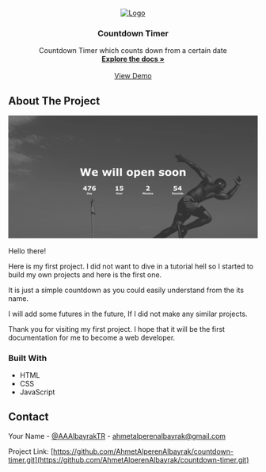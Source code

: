 <br />
<div align="center">
  <a href="https://github.com/AhmetAlperenAlbayrak/countdown-timer.git">
    <img src="https://www.maxpixel.net/static/photo/1x/Stopwatch-Countdown-Duration-Time-Timer-Clock-5539530.png" alt="Logo" width="80" height="80">
  </a>

<h3 align="center">Countdown Timer</h3>

<p align="center">
    Countdown Timer which counts down from a certain date
    <br />
    <a href="https://github.com/AhmetAlperenAlbayrak/countdown-timer.git"><strong>Explore the docs »</strong></a>
    <br />
    <br />
    <a href="https://countdown-timer-ahmet.netlify.app/">View Demo</a>
  </p>
</div>

## About The Project

![Alt text](/Project-Screenshot.png "Optional Title")

Hello there!

Here is my first project. I did not want to dive in a tutorial hell so I started to build my own projects and here is the first one.

It is just a simple countdown as you could easily understand from the its name.

I will add some futures in the future, If I did not make any similar projects.

Thank you for visiting my first project. I hope that it will be the first documentation for me to become a web developer.


### Built With

* HTML
* CSS
* JavaScript



## Contact

Your Name - [@AAAlbayrakTR](https://twitter.com/AAAlbayrakTR) - ahmetalperenalbayrak@gmail.com

Project Link: [https://github.com/AhmetAlperenAlbayrak/countdown-timer.git](https://github.com/AhmetAlperenAlbayrak/countdown-timer.git)
